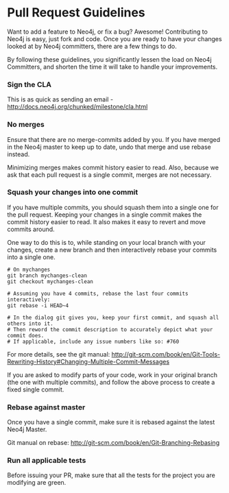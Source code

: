 # Pull Request Guidelines

Want to add a feature to Neo4j, or fix a bug? Awesome! 
Contributing to Neo4j is easy, just fork and code. 
Once you are ready to have your changes looked at by Neo4j committers, there are a few things to do.

By following these guidelines, you significantly lessen the load on Neo4j Committers, and shorten the time it will take to handle your improvements.

### Sign the CLA

This is as quick as sending an email - http://docs.neo4j.org/chunked/milestone/cla.html

### No merges

Ensure that there are no merge-commits added by you.
If you have merged in the Neo4j master to keep up to date, undo that merge and use rebase instead.

Minimizing merges makes commit history easier to read.
Also, because we ask that each pull request is a single commit, merges are not necessary.

### Squash your changes into one commit

If you have multiple commits, you should squash them into a single one for the pull request. 
Keeping your changes in a single commit makes the commit history easier to read. 
It also makes it easy to revert and move commits around.

One way to do this is to, while standing on your local branch with your changes, create a new branch and then interactively rebase your commits into a single one.

    # On mychanges
    git branch mychanges-clean
    git checkout mychanges-clean
    
    # Assuming you have 4 commits, rebase the last four commits interactively:
    git rebase -i HEAD~4

    # In the dialog git gives you, keep your first commit, and squash all others into it.
    # Then reword the commit description to accurately depict what your commit does.
    # If applicable, include any issue numbers like so: #760

For more details, see the git manual: http://git-scm.com/book/en/Git-Tools-Rewriting-History#Changing-Multiple-Commit-Messages

If you are asked to modify parts of your code, work in your original branch (the one with multiple commits), and follow the above process to create a fixed single commit.

### Rebase against master

Once you have a single commit, make sure it is rebased against the latest Neo4j Master.

Git manual on rebase: http://git-scm.com/book/en/Git-Branching-Rebasing

### Run all applicable tests

Before issuing your PR, make sure that all the tests for the project you are modifying are green.


